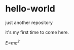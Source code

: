 # hello-world
just another repository
<html>
  <body>
    <p>it's my first time to come here.</p>
    <p><var>E<var>=<var>m</var><var>c</var><sup>2</sup></p>
      </body>
      </html>
        
